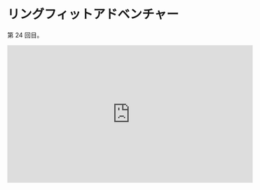 # リングフィットアドベンチャー
第 24 回目。

<iframe width="560" height="315" src="https://www.youtube.com/embed/EbTviL8KSew" frameborder="0" allow="accelerometer; autoplay; clipboard-write; encrypted-media; gyroscope; picture-in-picture" allowfullscreen></iframe>
